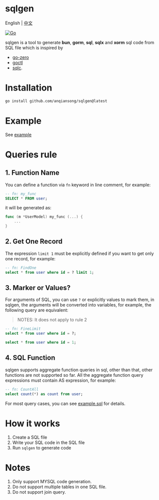 # sqlgen

English | [中文](README_cn.md)

[![Go](https://github.com/anqiansong/sqlgen/actions/workflows/go.yml/badge.svg?branch=main)](https://github.com/anqiansong/sqlgen/actions/workflows/go.yml)

sqlgen is a tool to generate **bun**, **gorm**, **sql**, **sqlx** and **xorm** sql code from SQL file which is inspired by 
- [go-zero](https://github.com/zeromicro/go-zero)
- [goctl](https://github.com/zeromicro/go-zero/tree/master/tools/goctl)
- [sqlc](https://github.com/kyleconroy/sqlc).

# Installation

```bash
go install github.com/anqiansong/sqlgen@latest
```

# Example

See [example](https://github.com/anqiansong/sqlgen/tree/main/example)

# Queries rule
## 1. Function Name
You can define a function via `fn` keyword in line comment, for example:

```sql
-- fn: my_func
SELECT * FROM user;
```

it will be generated as:

```go
func (m *UserModel) my_func (...) {
    ...
}
```

## 2. Get One Record
The expression `limit 1` must be explicitly defined if you want to get only one record, for example:

```sql
-- fn: FindOne
select * from user where id = ? limit 1;
```

## 3. Marker or Values?
For arguments of SQL, you can use `?` or explicitly values to mark them, in sqlgen, the arguments will be converted into variables, for example, the following query are equivalent:

> NOTES: It does not apply to rule 2

```sql
-- fn: FineLimit
select * from user where id = ?;

select * from user where id = 1;

```

## 4. SQL Function
sqlgen supports aggregate function queries in sql, other than that, other functions are not supported so far. All the aggregate function query expressions must contain AS expression, for example:

```sql
-- fn: CountAll
select count(*) as count from user;
```

For most query cases, you can see [example.sql](https://github.com/anqiansong/sqlgen/blob/main/example/example.sql) for details.

# How it works
1. Create a SQL file
2. Write your SQL code in the SQL file
3. Run `sqlgen` to generate code

# Notes
1. Only support MYSQL code generation.
3. Do not support multiple tables in one SQL file.
4. Do not support join query.